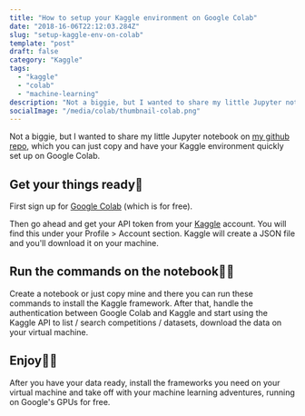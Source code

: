 ```yaml
---
title: "How to setup your Kaggle environment on Google Colab"
date: "2018-16-06T22:12:03.284Z"
slug: "setup-kaggle-env-on-colab"
template: "post"
draft: false
category: "Kaggle"
tags:
  - "kaggle"
  - "colab"
  - "machine-learning"
description: "Not a biggie, but I wanted to share my little Jupyter notebook on my github repo, which you can just copy and have your Kaggle environment quickly set up on Google Colab."
socialImage: "/media/colab/thumbnail-colab.png"
---
```


Not a biggie, but I wanted to share my little Jupyter notebook on [my github repo](https://github.com/aslisabanci/kaggle_colab), which you can just copy and have your Kaggle environment quickly set up on Google Colab.

## Get your things ready💼
First sign up for [Google Colab](https://colab.research.google.com/notebooks/welcome.ipynb) (which is for free).

Then go ahead and get your API token from your [Kaggle](https://www.kaggle.com) account. You will find this under your Profile > Account section. Kaggle will create a JSON file and you'll download it on your machine.

## Run the commands on the notebook🏃‍♀️
Create a notebook or just copy mine and there you can run these commands to install the Kaggle framework. After that, handle the authentication between Google Colab and Kaggle and start using the Kaggle API to list / search competitions / datasets, download the data on your virtual machine.

## Enjoy🤸‍♀️
After you have your data ready, install the frameworks you need on your virtual machine and take off with your machine learning adventures, running on Google's GPUs for free.
